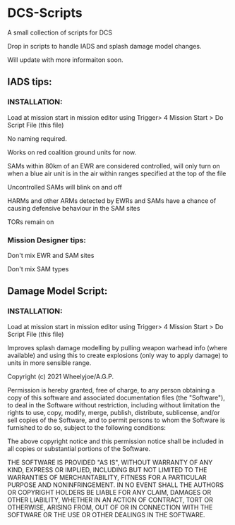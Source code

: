 # DCS-Scripts
A small collection of scripts for DCS


Drop in scripts to handle IADS and splash damage model changes.

Will update with more informaiton soon.

## IADS tips:

### INSTALLATION:
 Load at mission start in mission editor using Trigger> 4 Mission Start > Do Script File (this file)

 No naming required.
 
 Works on red coalition ground units for now.
 
 SAMs within 80km of an EWR are considered controlled, will only turn on when a blue air unit is in the air within ranges specified at the top of the file
 
 Uncontrolled SAMs will blink on and off
 
 HARMs and other ARMs detected by EWRs and SAMs have a chance of causing defensive behaviour in the SAM sites
 
 TORs remain on
 
### Mission Designer tips:
 Don't mix EWR and SAM sites
 
 Don't mix SAM types

## Damage Model Script:

### INSTALLATION:
 Load at mission start in mission editor using Trigger> 4 Mission Start > Do Script File (this file)

Improves splash damage modelling by pulling weapon warhead info (where available) and using this to create explosions (only way to apply damage) to units in more sensible range. 


Copyright (c) 2021 Wheelyjoe/A.G.P.

Permission is hereby granted, free of charge, to any person obtaining a copy
of this software and associated documentation files (the "Software"), to deal
in the Software without restriction, including without limitation the rights
to use, copy, modify, merge, publish, distribute, sublicense, and/or sell
copies of the Software, and to permit persons to whom the Software is
furnished to do so, subject to the following conditions:

The above copyright notice and this permission notice shall be included in all
copies or substantial portions of the Software.

THE SOFTWARE IS PROVIDED "AS IS", WITHOUT WARRANTY OF ANY KIND, EXPRESS OR
IMPLIED, INCLUDING BUT NOT LIMITED TO THE WARRANTIES OF MERCHANTABILITY,
FITNESS FOR A PARTICULAR PURPOSE AND NONINFRINGEMENT. IN NO EVENT SHALL THE
AUTHORS OR COPYRIGHT HOLDERS BE LIABLE FOR ANY CLAIM, DAMAGES OR OTHER
LIABILITY, WHETHER IN AN ACTION OF CONTRACT, TORT OR OTHERWISE, ARISING FROM,
OUT OF OR IN CONNECTION WITH THE SOFTWARE OR THE USE OR OTHER DEALINGS IN THE
SOFTWARE.
